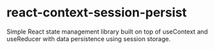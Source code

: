 # react-context-session-persist

Simple React state management library built on top of useContext and useReducer with data persistence using session storage.
